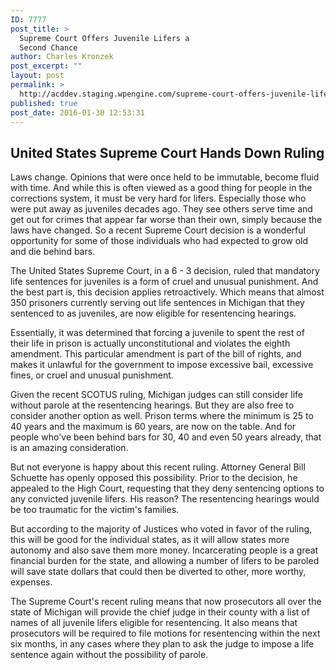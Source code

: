 ```yaml
---
ID: 7777
post_title: >
  Supreme Court Offers Juvenile Lifers a
  Second Chance
author: Charles Kronzek
post_excerpt: ""
layout: post
permalink: >
  http://acddev.staging.wpengine.com/supreme-court-offers-juvenile-lifers-a-second-chance.html
published: true
post_date: 2016-01-30 12:53:31
---
```

<h2><b>United States Supreme Court Hands Down Ruling</b></h2>
Laws change. Opinions that were once held to be immutable, become fluid with time. And while this is often viewed as a good thing for people in the corrections system, it must be very hard for lifers. Especially those who were put away as juveniles decades ago. They see others serve time and get out for crimes that appear far worse than their own, simply because the laws have changed. So a recent Supreme Court decision is a wonderful opportunity for some of those individuals who had expected to grow old and die behind bars.<!--more-->

<span style="font-weight: 400;">The United States Supreme Court, in a 6 - 3 decision, ruled that mandatory life sentences for juveniles is a form of cruel and unusual punishment. And the best part is, this decision applies retroactively. Which means that almost 350 prisoners currently serving out life sentences in Michigan that they sentenced to as juveniles, are now eligible for resentencing hearings.</span>

<span style="font-weight: 400;">Essentially, it was determined that forcing a juvenile to spent the rest of their life in prison is actually unconstitutional and violates the eighth amendment. This particular amendment is part of the bill of rights, and makes it unlawful for the government to impose excessive bail, excessive fines, or cruel and unusual punishment.</span>

<span style="font-weight: 400;">Given the recent SCOTUS ruling, Michigan judges can still consider life without parole at the resentencing hearings. But they are also free to consider another option as well. Prison terms where the minimum is 25 to 40 years and the maximum is 60 years, are now on the table. And for people who've been behind bars for 30, 40 and even 50 years already, that is an amazing consideration.</span>

<span style="font-weight: 400;">But not everyone is happy about this recent ruling. Attorney General Bill Schuette has openly opposed this possibility. Prior to the decision, he appealed to the High Court, requesting that they deny sentencing options to any convicted juvenile lifers. His reason? The resentencing hearings would be too traumatic for the victim's families.</span>

<span style="font-weight: 400;">But according to the majority of Justices who voted in favor of the ruling, this will be good for the individual states, as it will allow states more autonomy and also save them more money. Incarcerating people is a great financial burden for the state, and allowing a number of lifers to be paroled will save state dollars that could then be diverted to other, more worthy, expenses.</span>

<span style="font-weight: 400;">The Supreme Court's recent ruling means that now prosecutors all over the state of Michigan will provide the chief judge in their county with a list of names of all juvenile lifers eligible for resentencing. It also means that prosecutors will be required to file motions for resentencing within the next six months, in any cases where they plan to ask the judge to impose a life sentence again without the possibility of parole.</span>

&nbsp;